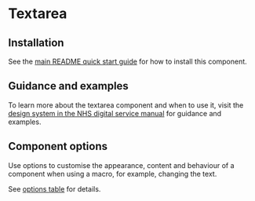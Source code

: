 # Textarea

## Installation

See the [main README quick start guide](https://github.com/nhsuk/nhsuk-frontend#quick-start) for how to install this component.

## Guidance and examples

To learn more about the textarea component and when to use it, visit the [design system in the NHS digital service manual](https://service-manual.nhs.uk/design-system/components/textarea) for guidance and examples.

## Component options

Use options to customise the appearance, content and behaviour of a component when using a macro, for example, changing the text.

See [options table](https://service-manual.nhs.uk/design-system/components/textarea#options-textarea-example) for details.
